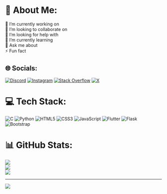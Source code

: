 # 💫 About Me:
🔭 I’m currently working on<br>👯 I’m looking to collaborate on<br>🤝 I’m looking for help with<br>🌱 I’m currently learning<br>💬 Ask me about<br>⚡ Fun fact


## 🌐 Socials:
[![Discord](https://img.shields.io/badge/Discord-%237289DA.svg?logo=discord&logoColor=white)](https://discord.gg/https://discord.com/invite/patz9EAH4c) [![Instagram](https://img.shields.io/badge/Instagram-%23E4405F.svg?logo=Instagram&logoColor=white)](https://instagram.com/shubumrrr) [![Stack Overflow](https://img.shields.io/badge/-Stackoverflow-FE7A16?logo=stack-overflow&logoColor=white)](https://stackoverflow.com/users/ShubhM) [![X](https://img.shields.io/badge/X-black.svg?logo=X&logoColor=white)](https://x.com/shubumrr) 

# 💻 Tech Stack:
![C](https://img.shields.io/badge/c-%2300599C.svg?style=flat&logo=c&logoColor=white) ![Python](https://img.shields.io/badge/python-3670A0?style=flat&logo=python&logoColor=ffdd54) ![HTML5](https://img.shields.io/badge/html5-%23E34F26.svg?style=flat&logo=html5&logoColor=white) ![CSS3](https://img.shields.io/badge/css3-%231572B6.svg?style=flat&logo=css3&logoColor=white) ![JavaScript](https://img.shields.io/badge/javascript-%23323330.svg?style=flat&logo=javascript&logoColor=%23F7DF1E) ![Flutter](https://img.shields.io/badge/Flutter-%2302569B.svg?style=flat&logo=Flutter&logoColor=white) ![Flask](https://img.shields.io/badge/flask-%23000.svg?style=flat&logo=flask&logoColor=white) ![Bootstrap](https://img.shields.io/badge/bootstrap-%238511FA.svg?style=flat&logo=bootstrap&logoColor=white)
# 📊 GitHub Stats:
![](https://github-readme-stats.vercel.app/api?username=lim8less&theme=dark&hide_border=false&include_all_commits=false&count_private=false)<br/>
![](https://github-readme-streak-stats.herokuapp.com/?user=lim8less&theme=dark&hide_border=false)<br/>
![](https://github-readme-stats.vercel.app/api/top-langs/?username=lim8less&theme=dark&hide_border=false&include_all_commits=false&count_private=false&layout=compact)

---
[![](https://visitcount.itsvg.in/api?id=lim8less&icon=5&color=1)](https://visitcount.itsvg.in)

<!-- Proudly created with GPRM ( https://gprm.itsvg.in ) -->
